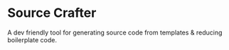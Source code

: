 # Source Crafter

A dev friendly tool for generating source code from templates & reducing boilerplate code.
